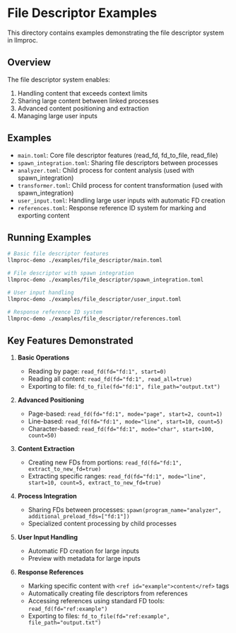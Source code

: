# File Descriptor Examples

This directory contains examples demonstrating the file descriptor system in llmproc.

## Overview

The file descriptor system enables:
1. Handling content that exceeds context limits
2. Sharing large content between linked processes
3. Advanced content positioning and extraction
4. Managing large user inputs

## Examples

- `main.toml`: Core file descriptor features (read_fd, fd_to_file, read_file)
- `spawn_integration.toml`: Sharing file descriptors between processes
- `analyzer.toml`: Child process for content analysis (used with spawn_integration)
- `transformer.toml`: Child process for content transformation (used with spawn_integration)
- `user_input.toml`: Handling large user inputs with automatic FD creation
- `references.toml`: Response reference ID system for marking and exporting content

## Running Examples

```bash
# Basic file descriptor features
llmproc-demo ./examples/file_descriptor/main.toml

# File descriptor with spawn integration
llmproc-demo ./examples/file_descriptor/spawn_integration.toml

# User input handling
llmproc-demo ./examples/file_descriptor/user_input.toml

# Response reference ID system
llmproc-demo ./examples/file_descriptor/references.toml
```

## Key Features Demonstrated

1. **Basic Operations**
   - Reading by page: `read_fd(fd="fd:1", start=0)`
   - Reading all content: `read_fd(fd="fd:1", read_all=true)`
   - Exporting to file: `fd_to_file(fd="fd:1", file_path="output.txt")`

2. **Advanced Positioning**
   - Page-based: `read_fd(fd="fd:1", mode="page", start=2, count=1)`
   - Line-based: `read_fd(fd="fd:1", mode="line", start=10, count=5)`
   - Character-based: `read_fd(fd="fd:1", mode="char", start=100, count=50)`

3. **Content Extraction**
   - Creating new FDs from portions: `read_fd(fd="fd:1", extract_to_new_fd=true)`
   - Extracting specific ranges: `read_fd(fd="fd:1", mode="line", start=10, count=5, extract_to_new_fd=true)`

4. **Process Integration**
   - Sharing FDs between processes: `spawn(program_name="analyzer", additional_preload_fds=["fd:1"])`
   - Specialized content processing by child processes

5. **User Input Handling**
   - Automatic FD creation for large inputs
   - Preview with metadata for large inputs

6. **Response References**
   - Marking specific content with `<ref id="example">content</ref>` tags
   - Automatically creating file descriptors from references
   - Accessing references using standard FD tools: `read_fd(fd="ref:example")`
   - Exporting to files: `fd_to_file(fd="ref:example", file_path="output.txt")`